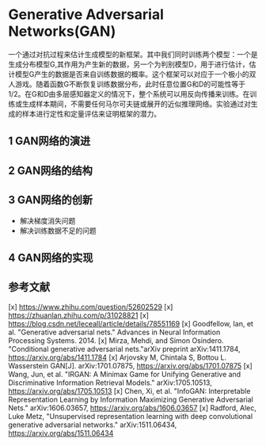 # Generative Adversarial Networks(GAN)

一个通过对抗过程来估计生成模型的新框架。其中我们同时训练两个模型：一个是生成分布模型G,其作用为产生新的数据，另一个为判别模型D，用于进行估计，估计模型G产生的数据是否来自训练数据的概率。这个框架可以对应于一个极小的双人游戏。随着函数G不断恢复训练数据分布，此时任意位置G和D的可能性等于1/2。在G和D由多层感知器定义的情况下，整个系统可以用反向传播来训练。在训练或生成样本期间，不需要任何马尔可夫链或展开的近似推理网络。实验通过对生成的样本进行定性和定量评估来证明框架的潜力。

## 1 GAN网络的演进

## 2 GAN网络的结构

## 3 GAN网络的创新
- 解决梯度消失问题
- 解决训练数据不足的问题

## 4 GAN网络的实现

## 参考文献
[x] https://www.zhihu.com/question/52602529
[x] https://zhuanlan.zhihu.com/p/31028821
[x] https://blog.csdn.net/leceall/article/details/78551169
[x] Goodfellow, Ian, et al. "Generative adversarial nets." 
    Advances in Neural Information Processing Systems. 2014.
[x] Mirza, Mehdi, and Simon Osindero. "Conditional generative adversarial nets."arXiv preprint 
    arXiv:1411.1784, https://arxiv.org/abs/1411.1784
[x] Arjovsky M, Chintala S, Bottou L. Wasserstein GAN[J]. 
    arXiv:1701.07875, https://arxiv.org/abs/1701.07875
[x] Wang, Jun, et al. "IRGAN: A Minimax Game for Unifying Generative and Discriminative Information Retrieval Models." 
    arXiv:1705.10513, https://arxiv.org/abs/1705.10513
[x] Chen, Xi, et al. "InfoGAN: Interpretable Representation Learning by Information Maximizing Generative Adversarial Nets." 
    arXiv:1606.03657, https://arxiv.org/abs/1606.03657
[x] Radford, Alec, Luke Metz, "Unsupervised representation learning with deep convolutional generative adversarial networks." 
    arXiv:1511.06434, https://arxiv.org/abs/1511.06434